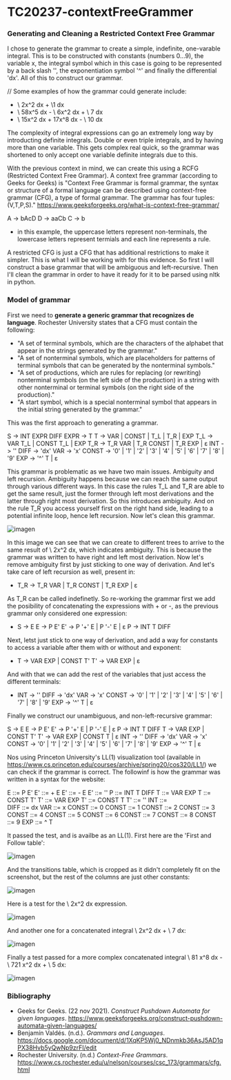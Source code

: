 # TC20237-contextFreeGrammer
### Generating and Cleaning a Restricted Context Free Grammar

I chose to generate the grammar to create a simple, indefinite, one-varable integral. 
This is to be constructed with constants (numbers 0...9), the variable x, the integral symbol
which in this case is going to be represented by a back slash '\', the exponentiation 
symbol '^' and finally the differential 'dx'. All of this to construct our grammar. 

  // Some examples of how the grammar could generate include: 

  - \ 2x^2 dx + \1 dx
  - \ 58x^5 dx - \ 6x^2 dx + \ 7 dx
  - \ 15x^2 dx + 17x^8 dx - \ 10 dx

The complexity of integral expressions can go an extremely long way by introducting 
definite integrals. Double or even triple integrals, and by having more than one variable. 
This gets complex real quick, so the grammar was shortened to only accept one variable
definite integrals due to this. 

With the previous context in mind, we can create this using a RCFG (Restricted Context
Free Grammar). A context free grammar (according to Geeks for Geeks) is "Context Free 
Grammar is formal grammar, the syntax or structure of a formal language can be described 
using context-free grammar (CFG), a type of formal grammar. The grammar has four tuples: (V,T,P,S)." 
https://www.geeksforgeeks.org/what-is-context-free-grammar/

  A -> bAcD
  D -> aaCb
  C -> b

  * in this example, the uppercase letters represent non-terminals, the lowercase letters
    represent termials and each line represents a rule. 

A restricted CFG is just a CFG that has additional restrictions to make it simpler. 
This is what I will be working with for this evidence. So first I will construct a base 
grammar that will be ambiguous and left-recursive. Then I'll clean the grammar in order to 
have it ready for it to be parsed using nltk in python. 


### Model of grammar

First we need to **generate a generic grammar that recognizes de language**. 
Rochester University states that a CFG must contain the following: 

- "A set of terminal symbols, which are the characters of the alphabet that appear in the strings generated by the grammar."
- "A set of nonterminal symbols, which are placeholders for patterns of terminal symbols that can be generated by the nonterminal symbols."
- "A set of productions, which are rules for replacing (or rewriting) nonterminal symbols (on the left side of the production) in a string with other nonterminal or terminal symbols (on the right side of the production)."
- "A start symbol, which is a special nonterminal symbol that appears in the initial string generated by the grammar."

This was the first approach to generating a grammar.

S -> INT EXPR DIFF
EXPR -> T
T -> VAR | CONST | T_L | T_R | EXP
T_L -> VAR T_L | CONST T_L | EXP
T_R -> T_R VAR | T_R CONST | T_R EXP | ε
INT -> '\'
DIFF -> 'dx'
VAR -> 'x'
CONST -> '0' | '1' | '2' | '3' | '4' | '5' | '6' | '7' | '8' | '9'
EXP -> '^' T | ε

This grammar is problematic as we have two main issues. Ambiguity and left recursion. 
Ambiguity happens because we can reach the same output through various different ways. 
In this case the rules T_L and T_R are able to get the same result, just the former 
through left most derivations and the latter through right most derivation. So this 
introduces ambiguity. And on the rule T_R you access yourself first on the right hand side, 
leading to a potential infinite loop, hence left recursion. Now let's clean this grammar. 

![imagen](https://github.com/SebastianCo1126/TC20237-contextFreeGrammer/assets/150994751/57a7a5d4-9183-450c-a698-4df26f58aefe)

In this image we can see that we can create to different trees to arrive to the same result of 
\ 2x^2 dx, which indicates ambiguity. This is because the grammar was written to have right 
and left most derivation. Now let's remove ambiguity first by just sticking to one 
way of derivation. And let's take care of left recursion as well, present in: 

  - T_R -> T_R VAR | T_R CONST | T_R EXP | ε

As T_R can be called indefinetly. So re-working the grammar first we add the posibility of 
concatenating the expressions with + or -, as the previous grammar only considered one expression:

  - S -> E
    E -> P E'
    E' -> P '+' E | P '-' E | ε
    P -> INT T DIFF

Next, letst just stick to one way of derivation, and add a way for constants to access a variable 
after them with or without and exponent: 

  - T -> VAR EXP | CONST T'
    T' -> VAR EXP | ε

And with that we can add the rest of the variables that just access the different terminals: 

  - INT -> '\'
    DIFF -> 'dx'
    VAR -> 'x'
    CONST -> '0' | '1' | '2' | '3' | '4' | '5' | '6' | '7' | '8' | '9'
    EXP -> '^' T | ε

Finally we construct our unambiguous, and non-left-recursive grammar: 

S -> E
E -> P E'
E' -> P '+' E | P '-' E | ε
P -> INT T DIFF
T -> VAR EXP | CONST T'
T' -> VAR EXP | CONST T | ε
INT -> '\'
DIFF -> 'dx'
VAR -> 'x'
CONST -> '0' | '1' | '2' | '3' | '4' | '5' | '6' | '7' | '8' | '9'
EXP -> '^' T | ε

Nos using Princeton University's LL(1) visualization tool 
(available in https://www.cs.princeton.edu/courses/archive/spring20/cos320/LL1/) 
we can check if the grammar is correct. The followinf is how the grammar was written 
in a syntax for the website: 

E ::= P E'
E' ::= + E 
E' ::= - E
E' ::=  ''
P ::= INT T DIFF
T ::= VAR EXP 
T ::= CONST T'
T' ::= VAR EXP 
T' ::= CONST T
T' ::= ''
INT ::= \
DIFF ::= dx
VAR ::= x
CONST ::= 0 
CONST ::= 1
CONST ::= 2
CONST ::= 3
CONST ::= 4
CONST ::= 5
CONST ::= 6
CONST ::= 7
CONST ::= 8
CONST ::= 9
EXP ::= ^ T

It passed the test, and is availbe as an LL(1). First here are the 'First and Follow table': 

![imagen](https://github.com/SebastianCo1126/TC20237-contextFreeGrammer/assets/150994751/ab6e1bac-2237-4756-8f1e-b358ef2a4856)

And the transitions table, which is cropped as it didn't completely fit on the screenshot, but the rest 
of the columns are just other constants: 

![imagen](https://github.com/SebastianCo1126/TC20237-contextFreeGrammer/assets/150994751/a3043f04-5476-4c44-94ac-df57ac657d53)


Here is a test for the \ 2x^2 dx expression. 

![imagen](https://github.com/SebastianCo1126/TC20237-contextFreeGrammer/assets/150994751/2ed3f534-8b9b-421d-854a-23e4dd52853a)

And another one for a concatenated integral \ 2x^2 dx + \ 7 dx: 

![imagen](https://github.com/SebastianCo1126/TC20237-contextFreeGrammer/assets/150994751/21239771-d43f-47fb-a918-72559df27cb0)

Finally a test passed for a more complex concatenated integral \ 81 x^8 dx - \ 721 x^2 dx + \ 5 dx: 

![imagen](https://github.com/SebastianCo1126/TC20237-contextFreeGrammer/assets/150994751/4a537888-172d-4cae-83c1-ef73ffdec44d)


### Bibliography 

- Geeks for Geeks. (22 nov 2021). _Construct Pushdown Automata for given languages_. https://www.geeksforgeeks.org/construct-pushdown-automata-given-languages/
- Benjamín Valdés. (n.d.). _Grammars and Languages_. https://docs.google.com/document/d/1XqKP5Wj0_NDnmkb36AsJ5AD1qPX38Hvb5yQwNp9zrFI/edit
- Rochester University. (n.d.) _Context-Free Grammars_. https://www.cs.rochester.edu/u/nelson/courses/csc_173/grammars/cfg.html








